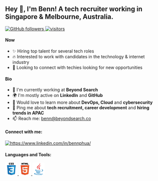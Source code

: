## Hey 👋, I'm Benn! A tech recruiter working in Singapore & Melbourne, Australia.

<p align="left">

  <a href="https://github.com/bennphua?tab=followers">
    <img alt="GitHub followers" src="https://img.shields.io/github/followers/bennphua?color=green&logo=github">
  </a>
  <a href="https://github.com/bennphua/">
    <img src="https://komarev.com/ghpvc/?username=bennphua" alt="visitors" />
  </a>

#### Now

- ✨ Hiring top talent for several tech roles
- :fire: Interested to work with candidates in the technology & internet industry
- :calendar: Looking to connect with techies looking for new opportunities 

#### Bio

- 🏢 I'm currently working at **Beyond Search**
- 🌍 I'm mostly active on **LinkedIn** and **GitHub**
- 🌱 Would love to learn more about **DevOps, Cloud** and **cybersecurity**
- 💬 Ping me about **tech recruitment, career development** and **hiring trends in APAC**
- 📫 Reach me: benn@beyondsearch.co

#### Connect with me:
<p align="left">
<a href="https://linkedin.com/in/https://www.linkedin.com/in/bennphua/" target="blank"><img align="center" src="https://raw.githubusercontent.com/rahuldkjain/github-profile-readme-generator/master/src/images/icons/Social/linked-in-alt.svg" alt="https://www.linkedin.com/in/bennphua/" height="30" width="40" /></a>
</p>

#### Languages and Tools:
<p align="left"> <a href="https://www.w3schools.com/css/" target="_blank" rel="noreferrer"> <img src="https://raw.githubusercontent.com/devicons/devicon/master/icons/css3/css3-original-wordmark.svg" alt="css3" width="40" height="40"/> </a> <a href="https://www.w3.org/html/" target="_blank" rel="noreferrer"> <img src="https://raw.githubusercontent.com/devicons/devicon/master/icons/html5/html5-original-wordmark.svg" alt="html5" width="40" height="40"/> </a> <a href="https://www.java.com" target="_blank" rel="noreferrer"> <img src="https://raw.githubusercontent.com/devicons/devicon/master/icons/java/java-original.svg" alt="java" width="40" height="40"/> </a> </p>
